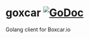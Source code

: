 # goxcar  [![GoDoc](https://godoc.org/github.com/jsegura/goxcar?status.png)](http://godoc.org/github.com/jsegura/goxcar)


Golang client for Boxcar.io
